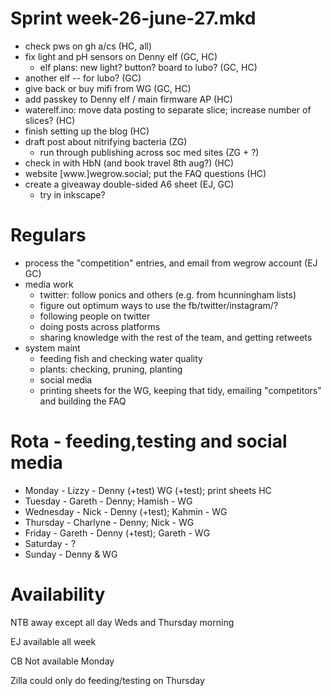 Sprint week-26-june-27.mkd
===

- check pws on gh a/cs (HC, all)
- fix light and pH sensors on Denny elf (GC, HC)
  - elf plans: new light? button? board to lubo? (GC, HC)
- another elf -- for lubo? (GC)
- give back or buy mifi from WG (GC, HC)
- add passkey to Denny elf / main firmware AP (HC)
- waterelf.ino: move data posting to separate slice; increase number of
  slices? (HC)
- finish setting up the blog (HC)
- draft post about nitrifying bacteria (ZG)
  - run through publishing across soc med sites (ZG + ?)
- check in with HbN (and book travel 8th aug?) (HC)
- website [www.]wegrow.social; put the FAQ questions (HC)
- create a giveaway double-sided A6 sheet (EJ, GC)
  - try in inkscape?


# Regulars

- process the "competition" entries, and email from wegrow account (EJ GC)
- media work
  - twitter: follow ponics and others (e.g. from hcunningham lists)
  - figure out optimum ways to use the fb/twitter/instagram/?
  - following people on twitter
  - doing posts across platforms
  - sharing knowledge with the rest of the team, and getting retweets
- system maint
  - feeding fish and checking water quality
  - plants: checking, pruning, planting
  - social media
  - printing sheets for the WG, keeping that tidy, emailing "competitors" and
    building the FAQ

# Rota - feeding,testing and social media

- Monday - Lizzy - Denny (+test) WG (+test); print sheets HC
- Tuesday - Gareth - Denny; Hamish - WG
- Wednesday - Nick - Denny (+test); Kahmin - WG
- Thursday - Charlyne - Denny; Nick - WG
- Friday - Gareth - Denny (+test); Gareth - WG
- Saturday - ?
- Sunday - Denny & WG

# Availability

NTB away except all day Weds and Thursday morning

EJ available all week

CB Not available Monday

Zilla could only do feeding/testing on Thursday
